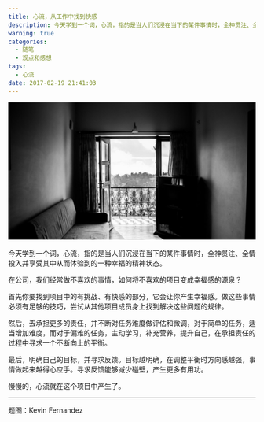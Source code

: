 ```yaml
---
title: 心流，从工作中找到快感
description: 今天学到一个词，心流，指的是当人们沉浸在当下的某件事情时，全神贯注、全情投入并享受其中从而体验到的一种幸福的精神状态。
warning: true
categories:
  - 随笔
  - 观点和感想
tags:
  - 心流
date: 2017-02-19 21:41:03
---
```



![unsplash](/blogimgs/2017/02/19/6c0378f8gy1fcw3j2r63aj20p00dw0uc.jpg)<!--<source src="http://ww1.sinaimg.cn/large/6c0378f8gy1fcw3j2r63aj20p00dw0uc">-->

今天学到一个词，心流，指的是当人们沉浸在当下的某件事情时，全神贯注、全情投入并享受其中从而体验到的一种幸福的精神状态。

<!--more-->

在公司，我们经常做不喜欢的事情，如何将不喜欢的项目变成幸福感的源泉？

首先你要找到项目中的有挑战、有快感的部分，它会让你产生幸福感。做这些事情必须有足够的技巧，尝试从其他项目成员身上找到解决这些问题的规律。

然后，去承担更多的责任，并不断对任务难度做评估和微调，对于简单的任务，适当增加难度，而对于偏难的任务，主动学习，补充营养，提升自己，在承担责任的过程中寻求一个不断向上的平衡。

最后，明确自己的目标，并寻求反馈。目标越明确，在调整平衡时方向感越强，事情做起来越得心应手。寻求反馈能够减少碰壁，产生更多有用功。

慢慢的，心流就在这个项目中产生了。

---

题图：Kevin Fernandez
